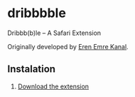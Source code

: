 dribbbble
=========

Dribbb(b)le – A Safari Extension

Originally developed by [Eren Emre Kanal](http://erenemre.com/679).

## Instalation

1. [Download the extension](https://github.com/maarf/dribbbble/raw/master/dribbble-1.5.3.safariextz)